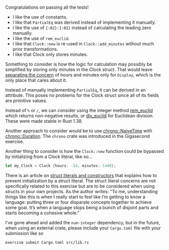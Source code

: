 Congratulations on passing all the tests!

 * I like the use of constants.
 * I like that `PartialEq` was derived instead of implementing it manually.
 * I like the use of `{:02}:{:02}` instead of calculating the leading zero
   manually.
 * I like the use of `rem_euclid`.
 * I like that `Clock::new` is re-used in `Clock::add_minutes` without much
   prior transformations.
 * I like that Clock only stores minutes.

Something to consider is how the logic for calculation may possibly be 
simplified by storing only minutes in the Clock struct. That would leave 
[separating the concern](https://en.wikipedia.org/wiki/Separation_of_concerns)
of hours and minutes only for `Display`, which is the only place that cares 
about it.

Instead of manually implementing `PartialEq`, it can be derived in an attribute.
This poses no problems for the Clock struct since all of its fields are
primitive values.

Instead of `%` or `/`, we can consider using the integer method
[rem_euclid](https://doc.rust-lang.org/std/primitive.i32.html#method.rem_euclid)
which returns non-negative results, or
[div_euclid](https://doc.rust-lang.org/std/primitive.i32.html#method.div_euclid)
for Euclidean division. These were made stable in Rust 1.38.

Another approach to consider would be to use 
[chrono::NaiveTime](https://docs.rs/chrono/0.4.19/chrono/naive/struct.NaiveTime.html)
with 
[chrono::Duration](https://docs.rs/chrono/0.4.19/chrono/struct.Duration.html).
The `chrono` crate was introduced in the Gigasecond exercise.

Another thing to consider is how the `Clock::new` function could be bypassed by
initializing from a Clock literal, like so...

```rust
let my_Clock = Clock {hours: -24, minutes:-1440};
```

There is an article on [struct literals and
constructors](https://steveklabnik.com/writing/structure-literals-vs-constructors-in-rust)
that explains how to prevent initialization by a struct literal. The struct
literal concerns are not specifically related to this exercise but are to be
considered when using structs in your own projects. As the author writes: "To me, 
understanding things like this is when I really start to feel like I’m getting to know a
language: putting three or four disparate concepts together to achieve some goal. 
It’s when a language stops being a bunch of disjoint parts and starts becoming a cohesive 
whole."

I've gone ahead and added the `num-integer` dependency, but in the future, when
using an external crate, please include your `Cargo.toml` file with your
submission like so

```bash
exercism submit Cargo.toml src/lib.rs
```
